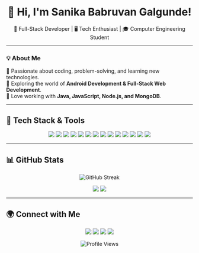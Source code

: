 <h1 align="center">👋 Hi, I'm Sanika Babruvan Galgunde!</h1>

<p align="center">
🚀 Full-Stack Developer | 🖥️ Tech Enthusiast | 🎓 Computer Engineering Student  
</p>

---

### 💡 **About Me**  
🔹 Passionate about coding, problem-solving, and learning new technologies.  
🔹 Exploring the world of **Android Development & Full-Stack Web Development**.  
🔹 Love working with **Java, JavaScript, Node.js, and MongoDB**.  

---

## 🚀 **Tech Stack & Tools**
<p align="center">
 <img src="https://img.shields.io/badge/Java-ED8B00?style=for-the-badge&logo=openjdk&logoColor=white"/>
  <img src="https://img.shields.io/badge/Android-3DDC84?style=for-the-badge&logo=android&logoColor=white"/>
  <img src="https://img.shields.io/badge/MongoDB-4EA94B?style=for-the-badge&logo=mongodb&logoColor=white"/>
  <img src="https://img.shields.io/badge/Node.js-43853D?style=for-the-badge&logo=node.js&logoColor=white"/>
  <img src="https://img.shields.io/badge/Express.js-000000?style=for-the-badge&logo=express&logoColor=white"/>
  <img src="https://img.shields.io/badge/GitHub-181717?style=for-the-badge&logo=github&logoColor=white"/>
  <img src="https://img.shields.io/badge/PHP-777BB4?style=for-the-badge&logo=php&logoColor=white"/>
  <img src="https://img.shields.io/badge/Python-3776AB?style=for-the-badge&logo=python&logoColor=white"/>
  <img src="https://img.shields.io/badge/Django-092E20?style=for-the-badge&logo=django&logoColor=white"/>
  <img src="https://img.shields.io/badge/Kivy-4CAF50?style=for-the-badge&logo=kivy&logoColor=white"/>
  <img src="https://img.shields.io/badge/HTML5-E34F26?style=for-the-badge&logo=html5&logoColor=white"/>
  <img src="https://img.shields.io/badge/CSS3-1572B6?style=for-the-badge&logo=css3&logoColor=white"/>
  <img src="https://img.shields.io/badge/C-00599C?style=for-the-badge&logo=c&logoColor=white"/>
  <img src="https://img.shields.io/badge/C++-00599C?style=for-the-badge&logo=c%2B%2B&logoColor=white"/>
</p>

---

## 📊 **GitHub Stats**
<p align="center">
  <img src="https://github-readme-streak-stats.herokuapp.com/?user=cd23co66&theme=radical&hide_border=true" alt="GitHub Streak"/>
</p>
<p align="center">
  <img src="https://github-readme-stats.vercel.app/api?username=cd23co66&show_icons=true&theme=radical&hide_border=true"/>
  <img src="https://github-readme-stats.vercel.app/api/top-langs/?username=cd23co66&layout=compact&theme=radical&hide_border=true"/>
</p>

---

## 🌍 **Connect with Me**
<p align="center">
  <a href="mailto:sbgalgunde@gmail.com"><img src="https://img.shields.io/badge/Email-D14836?style=for-the-badge&logo=gmail&logoColor=white"/></a>
  <a href="https://github.com/cd23co66"><img src="https://img.shields.io/badge/GitHub-181717?style=for-the-badge&logo=github&logoColor=white"/></a>
  <a href="https://www.linkedin.com/in/sanika-babruvan-galgunde"><img src="https://img.shields.io/badge/LinkedIn-0A66C2?style=for-the-badge&logo=linkedin&logoColor=white"/></a>
  <a href="https://replit.com/@galgundesanika"><img src="https://img.shields.io/badge/Replit-6666FF?style=for-the-badge&logo=replit&logoColor=white"/></a>
</p>

<p align="center">
  <img src="https://komarev.com/ghpvc/?username=cd23co66&color=blue" alt="Profile Views"/>
</p>

